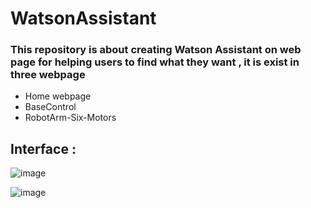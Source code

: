 # WatsonAssistant


### This repository is about creating Watson Assistant on web page for helping users to find what they want ,  it is exist in three webpage 
- Home webpage
- BaseControl 
- RobotArm-Six-Motors


## Interface :

![image](https://user-images.githubusercontent.com/71318337/124620347-0cfdb380-de82-11eb-89de-dfc76fad4487.png)

![image](https://user-images.githubusercontent.com/71318337/124620758-636af200-de82-11eb-90f3-64308b3189dc.png)
